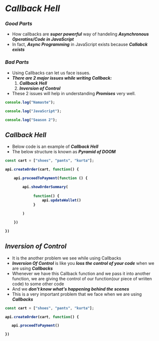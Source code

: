 # _Callback Hell_
### _Good Parts_
- How callbacks are _**super powerful**_ way of handeling _**Asynchronous Operatins/Code in JavaScript**_
- In fact, **_Async Programming_** in JavaScript exists because _**Callabck exists**_


### _Bad Parts_
- Using Callbacks can let us face issues.
- _**There are 2 major issues while writing Callback:**_
  1.  _**Callback Hell**_
  2. _**Inversion of Control**_
- These 2 issues will help in understanding **_Promises_** very well.

<b>

```js
console.log("Namaste");

console.log("JavaScript");

console.log("Season 2");
```
</b>

## _Callback Hell_
- Below code is an example of **_Callback Hell_**
- The below structure is known as **_Pyramid of DOOM_**

<b>

```js
const cart = ["shoes", "pants", "kurta"];

api.createOrder(cart, function() {

    api.proceedToPayment(function () {

        api.showOrderSummary(
         
             function() {
                 api.updateWallet()
             }

        )

    })

})
```
</b>

## _Inversion of Control_
- It is the another problem we see while using Callbacks
- _**Inversion Of Control**_ is like you **_loss the control of your code_** when we are using **_Callbacks_**
- Whenever we have this Callback function and we pass it into another function, we are giving the control of our function(our piece of wriiten code) to some other code
- And we **_don't know what's happening behind the scenes_**
- This is a very important problem that we face when we are using _**Callbacks**_

<b>

```js
const cart = ["shoes", "pants", "kurta"];

api.createOrder(cart, function() {

   api.proceedToPayment()

})
```
</b>









